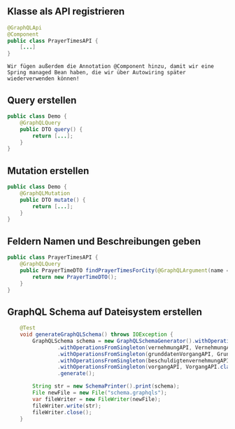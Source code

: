 ## Klasse als API registrieren
```Java
@GraphQLApi
@Component
public class PrayerTimesAPI {  
	[...]
}
```

```ad-note
Wir fügen außerdem die Annotation @Component hinzu, damit wir eine Spring managed Bean haben, die wir über Autowiring später wiederverwenden können!
```

## Query erstellen
```Java
public class Demo {
	@GraphQLQuery
	public DTO query() {
		return [...];
	}
}
```

## Mutation erstellen
```Java
public class Demo {
	@GraphQLMutation
	public DTO mutate() {
		return [...];
	}
}
```

## Feldern Namen und Beschreibungen geben
```Java
public class PrayerTimesAPI {  
    @GraphQLQuery  
    public PrayerTimeDTO findPrayerTimesForCity(@GraphQLArgument(name = "city") String city) {  
        return new PrayerTimeDTO();  
    }  
}
```

## GraphQL Schema auf Dateisystem erstellen
```Java
	@Test
	void generateGraphQLSchema() throws IOException {
		GraphQLSchema schema = new GraphQLSchemaGenerator().withOperationsFromSingleton(personAPI, PersonAPI.class)
				.withOperationsFromSingleton(vernehmungAPI, VernehmungAPI.class)
				.withOperationsFromSingleton(grunddatenVorgangAPI, GrunddatenVorgangAPI.class)
				.withOperationsFromSingleton(beschuldigtenvernehmungAPI, BeschuldigtenvernehmungAPI.class)
				.withOperationsFromSingleton(vorgangAPI, VorgangAPI.class)
				.generate();

		String str = new SchemaPrinter().print(schema);
		File newFile = new File("schema.graphqls");
		var fileWriter = new FileWriter(newFile);
		fileWriter.write(str);
		fileWriter.close();
	}
```